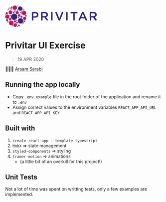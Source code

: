 ![Privitar](public/images/logo_h.png)

# Privitar UI Exercise

> 19 APR 2020

👨🏻‍💻 [Arsam Sarabi](https://github.com/arsamsarabi)

## Running the app locally

- Copy `.env.example` file in the root folder of the application and rename it to `.env`
- Assign correct values to the environment variables `REACT_APP_API_URL` and `REACT_APP_API_KEY`

## Built with

1. `create-react-app --template typescript`
2. `MobX` => state management
3. `styled-components` => styling
4. `framer-motion` => animations
   - (a little bit of an overkill for this project!)

## Unit Tests

Not a lot of time was spent on writting tests, only a few examples are implemented.
